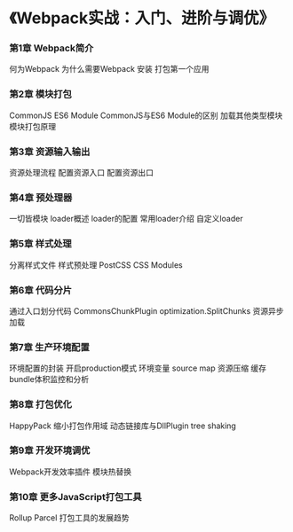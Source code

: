 # 《Webpack实战：入门、进阶与调优》

### 第1章 Webpack简介

何为Webpack
为什么需要Webpack
安装
打包第一个应用

### 第2章 模块打包

CommonJS
ES6 Module
CommonJS与ES6 Module的区别
加载其他类型模块
模块打包原理

### 第3章 资源输入输出

资源处理流程
配置资源入口
配置资源出口

### 第4章 预处理器

一切皆模块
loader概述
loader的配置
常用loader介绍
自定义loader

### 第5章 样式处理

分离样式文件
样式预处理
PostCSS
CSS Modules

### 第6章 代码分片

通过入口划分代码
CommonsChunkPlugin
optimization.SplitChunks
资源异步加载

### 第7章 生产环境配置

环境配置的封装
开启production模式
环境变量
source map
资源压缩
缓存
bundle体积监控和分析

### 第8章 打包优化

HappyPack
缩小打包作用域
动态链接库与DllPlugin
tree shaking

### 第9章 开发环境调优

Webpack开发效率插件
模块热替换

### 第10章 更多JavaScript打包工具

Rollup
Parcel
打包工具的发展趋势